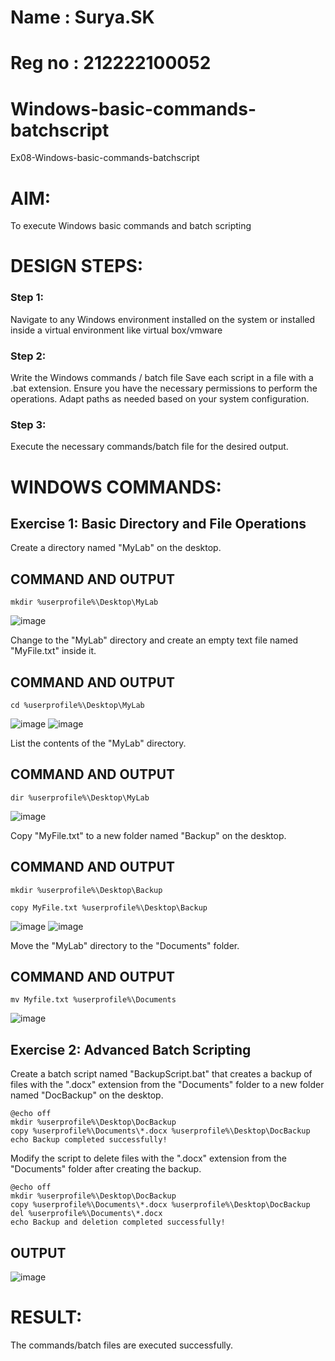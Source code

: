 # Name : Surya.SK
# Reg no : 212222100052
# Windows-basic-commands-batchscript
Ex08-Windows-basic-commands-batchscript

# AIM:
To execute Windows basic commands and batch scripting

# DESIGN STEPS:

### Step 1:

Navigate to any Windows environment installed on the system or installed inside a virtual environment like virtual box/vmware 

### Step 2:

Write the Windows commands / batch file
Save each script in a file with a .bat extension.
Ensure you have the necessary permissions to perform the operations.
Adapt paths as needed based on your system configuration.
### Step 3:

Execute the necessary commands/batch file for the desired output. 




# WINDOWS COMMANDS:
## Exercise 1: Basic Directory and File Operations
Create a directory named "MyLab" on the desktop.


## COMMAND AND OUTPUT
```
mkdir %userprofile%\Desktop\MyLab
```
![image](https://github.com/baskarsaraswathy/Windows-basic-commands-batchscript/assets/144871005/66be83b0-4044-4c7f-b5bf-38f9cfe7bc42)

Change to the "MyLab" directory and create an empty text file named "MyFile.txt" inside it.


## COMMAND AND OUTPUT
```
cd %userprofile%\Desktop\MyLab
```
![image](https://github.com/baskarsaraswathy/Windows-basic-commands-batchscript/assets/144871005/fccf8364-6dd7-4396-bc5e-f43b42a8ff0a)
![image](https://github.com/baskarsaraswathy/Windows-basic-commands-batchscript/assets/144871005/793e34af-fa69-4b6c-bcce-167bc8d3c9cf)

List the contents of the "MyLab" directory.


## COMMAND AND OUTPUT
```
dir %userprofile%\Desktop\MyLab
```
![image](https://github.com/baskarsaraswathy/Windows-basic-commands-batchscript/assets/144871005/4b74dc29-befc-416e-8286-04a31b5c1755)

Copy "MyFile.txt" to a new folder named "Backup" on the desktop.

## COMMAND AND OUTPUT
```
mkdir %userprofile%\Desktop\Backup

copy MyFile.txt %userprofile%\Desktop\Backup
```
![image](https://github.com/baskarsaraswathy/Windows-basic-commands-batchscript/assets/144871005/23d8f80d-2497-4cf2-bd1d-f6b7af312b0f)
![image](https://github.com/baskarsaraswathy/Windows-basic-commands-batchscript/assets/144871005/64f3cb6f-8c8c-4168-bb17-f6a5ac8fe9c9)

Move the "MyLab" directory to the "Documents" folder.


## COMMAND AND OUTPUT
```
mv Myfile.txt %userprofile%\Documents
```
![image](https://github.com/baskarsaraswathy/Windows-basic-commands-batchscript/assets/144871005/43d81b74-fabc-41ee-be32-b905f7322310)

## Exercise 2: Advanced Batch Scripting
Create a batch script named "BackupScript.bat" that creates a backup of files with the ".docx" extension from the "Documents" folder to a new folder named "DocBackup" on the desktop.
```
@echo off
mkdir %userprofile%\Desktop\DocBackup
copy %userprofile%\Documents\*.docx %userprofile%\Desktop\DocBackup
echo Backup completed successfully!
```

Modify the script to delete files with the ".docx" extension from the "Documents" folder after creating the backup.
```
@echo off
mkdir %userprofile%\Desktop\DocBackup
copy %userprofile%\Documents\*.docx %userprofile%\Desktop\DocBackup
del %userprofile%\Documents\*.docx
echo Backup and deletion completed successfully!
```




## OUTPUT

![image](https://github.com/baskarsaraswathy/Windows-basic-commands-batchscript/assets/144871005/3a4f96f3-07b1-4f51-afae-fe6709831448)




# RESULT:
The commands/batch files are executed successfully.

